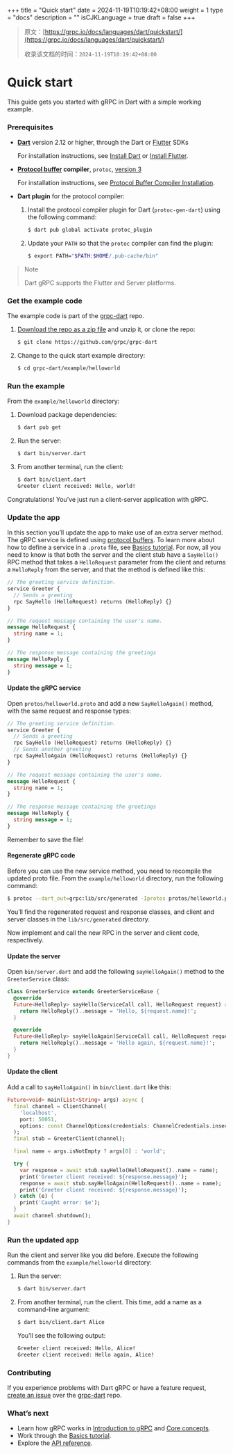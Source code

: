 +++
title = "Quick start"
date = 2024-11-19T10:19:42+08:00
weight = 1
type = "docs"
description = ""
isCJKLanguage = true
draft = false
+++

> 原文：[https://grpc.io/docs/languages/dart/quickstart/](https://grpc.io/docs/languages/dart/quickstart/)
>
> 收录该文档的时间：`2024-11-19T10:19:42+08:00`

# Quick start

This guide gets you started with gRPC in Dart with a simple working example.



### Prerequisites

- **[Dart](https://dart.dev/)** version 2.12 or higher, through the Dart or [Flutter](https://flutter.dev/) SDKs

  For installation instructions, see [Install Dart](https://dart.dev/install) or [Install Flutter](https://flutter.dev/docs/get-started/install).

- **[Protocol buffer](https://developers.google.com/protocol-buffers) compiler**, `protoc`, [version 3](https://protobuf.dev/programming-guides/proto3)

  For installation instructions, see [Protocol Buffer Compiler Installation](https://grpc.io/docs/protoc-installation/).

- **Dart plugin** for the protocol compiler:

  1. Install the protocol compiler plugin for Dart (`protoc-gen-dart`) using the following command:

     ```sh
     $ dart pub global activate protoc_plugin
     ```

  2. Update your `PATH` so that the `protoc` compiler can find the plugin:

     ```sh
     $ export PATH="$PATH:$HOME/.pub-cache/bin"
     ```

> Note
>
> Dart gRPC supports the Flutter and Server platforms.
>

### Get the example code

The example code is part of the [grpc-dart](https://github.com/grpc/grpc-dart) repo.

1. [Download the repo as a zip file](https://github.com/grpc/grpc-dart/archive/master.zip) and unzip it, or clone the repo:

   ```sh
   $ git clone https://github.com/grpc/grpc-dart
   ```

2. Change to the quick start example directory:

   ```sh
   $ cd grpc-dart/example/helloworld
   ```

### Run the example

From the `example/helloworld` directory:

1. Download package dependencies:

   ```sh
   $ dart pub get
   ```

2. Run the server:

   ```sh
   $ dart bin/server.dart
   ```

3. From another terminal, run the client:

   ```sh
   $ dart bin/client.dart
   Greeter client received: Hello, world!
   ```

Congratulations! You’ve just run a client-server application with gRPC.

### Update the app

In this section you’ll update the app to make use of an extra server method. The gRPC service is defined using [protocol buffers](https://developers.google.com/protocol-buffers). To learn more about how to define a service in a `.proto` file, see [Basics tutorial](https://grpc.io/docs/languages/dart/basics/). For now, all you need to know is that both the server and the client stub have a `SayHello()` RPC method that takes a `HelloRequest` parameter from the client and returns a `HelloReply` from the server, and that the method is defined like this:

```protobuf
// The greeting service definition.
service Greeter {
  // Sends a greeting
  rpc SayHello (HelloRequest) returns (HelloReply) {}
}

// The request message containing the user's name.
message HelloRequest {
  string name = 1;
}

// The response message containing the greetings
message HelloReply {
  string message = 1;
}
```

#### Update the gRPC service

Open `protos/helloworld.proto` and add a new `SayHelloAgain()` method, with the same request and response types:

```protobuf
// The greeting service definition.
service Greeter {
  // Sends a greeting
  rpc SayHello (HelloRequest) returns (HelloReply) {}
  // Sends another greeting
  rpc SayHelloAgain (HelloRequest) returns (HelloReply) {}
}

// The request message containing the user's name.
message HelloRequest {
  string name = 1;
}

// The response message containing the greetings
message HelloReply {
  string message = 1;
}
```

Remember to save the file!

#### Regenerate gRPC code

Before you can use the new service method, you need to recompile the updated proto file. From the `example/helloworld` directory, run the following command:

```sh
$ protoc --dart_out=grpc:lib/src/generated -Iprotos protos/helloworld.proto
```

You’ll find the regenerated request and response classes, and client and server classes in the `lib/src/generated` directory.

Now implement and call the new RPC in the server and client code, respectively.

#### Update the server

Open `bin/server.dart` and add the following `sayHelloAgain()` method to the `GreeterService` class:

```dart
class GreeterService extends GreeterServiceBase {
  @override
  Future<HelloReply> sayHello(ServiceCall call, HelloRequest request) async {
    return HelloReply()..message = 'Hello, ${request.name}!';
  }

  @override
  Future<HelloReply> sayHelloAgain(ServiceCall call, HelloRequest request) async {
    return HelloReply()..message = 'Hello again, ${request.name}!';
  }
}
```

#### Update the client

Add a call to `sayHelloAgain()` in `bin/client.dart` like this:

```dart
Future<void> main(List<String> args) async {
  final channel = ClientChannel(
    'localhost',
    port: 50051,
    options: const ChannelOptions(credentials: ChannelCredentials.insecure()),
  );
  final stub = GreeterClient(channel);

  final name = args.isNotEmpty ? args[0] : 'world';

  try {
    var response = await stub.sayHello(HelloRequest()..name = name);
    print('Greeter client received: ${response.message}');
    response = await stub.sayHelloAgain(HelloRequest()..name = name);
    print('Greeter client received: ${response.message}');
  } catch (e) {
    print('Caught error: $e');
  }
  await channel.shutdown();
}
```

### Run the updated app

Run the client and server like you did before. Execute the following commands from the `example/helloworld` directory:

1. Run the server:

   ```sh
   $ dart bin/server.dart
   ```

2. From another terminal, run the client. This time, add a name as a command-line argument:

   ```sh
   $ dart bin/client.dart Alice
   ```

   You’ll see the following output:

   ```sh
   Greeter client received: Hello, Alice!
   Greeter client received: Hello again, Alice!
   ```

### Contributing

If you experience problems with Dart gRPC or have a feature request, [create an issue](https://github.com/grpc/grpc-dart/issues/new) over the [grpc-dart](https://github.com/grpc/grpc-dart) repo.

### What’s next

- Learn how gRPC works in [Introduction to gRPC](https://grpc.io/docs/what-is-grpc/introduction/) and [Core concepts](https://grpc.io/docs/what-is-grpc/core-concepts/).
- Work through the [Basics tutorial](https://grpc.io/docs/languages/dart/basics/).
- Explore the [API reference](https://grpc.io/docs/languages/dart/api).

